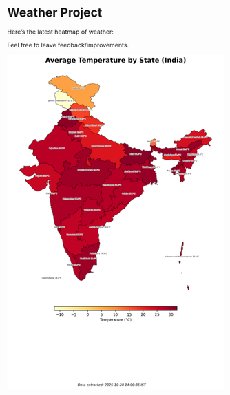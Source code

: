 # Weather Project

Here’s the latest heatmap of weather:

Feel free to leave feedback/improvements.

![India Heatmap](docs/assets/india_heatmap.png?v=007F2F)
